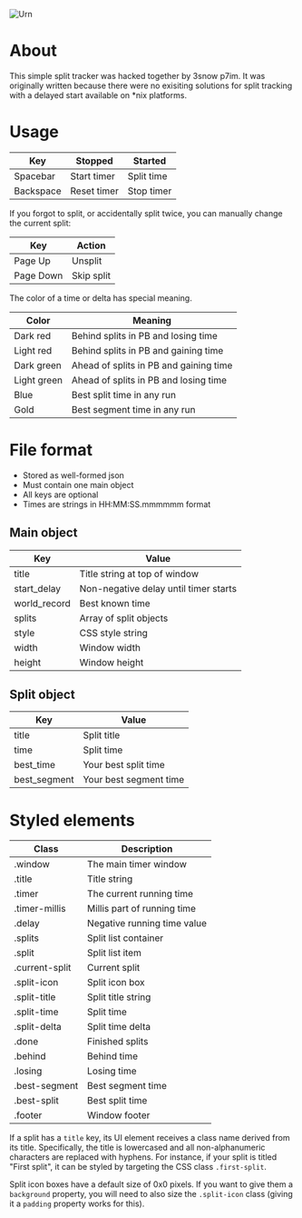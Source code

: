 ![Urn](http://i.imgur.com/9rTgllV.png)

# About

This simple split tracker was hacked together by 3snow p7im.
It was originally written because there were no exisiting
solutions for split tracking with a delayed start available
on *nix platforms.

# Usage

| Key       | Stopped     | Started    |
|-----------|-------------|------------|
| Spacebar  | Start timer | Split time |
| Backspace | Reset timer | Stop timer |

If you forgot to split, or accidentally split twice, you can
manually change the current split:

| Key       | Action      |
|-----------|-------------|
| Page Up   | Unsplit     |
| Page Down | Skip split  |

The color of a time or delta has special meaning.

| Color       | Meaning                                |
|-------------|----------------------------------------|
| Dark red    | Behind splits in PB and losing time    |
| Light red   | Behind splits in PB and gaining time   |
| Dark green  | Ahead of splits in PB and gaining time |
| Light green | Ahead of splits in PB and losing time  |
| Blue        | Best split time in any run             |
| Gold        | Best segment time in any run           |

# File format

* Stored as well-formed json
* Must contain one main object
* All keys are optional
* Times are strings in HH:MM:SS.mmmmmm format

## Main object

| Key          | Value                                 |
|--------------|---------------------------------------|
| title        | Title string at top of window         |
| start_delay  | Non-negative delay until timer starts |
| world_record | Best known time                       |
| splits       | Array of split objects                |
| style        | CSS style string                      |
| width        | Window width                          |
| height       | Window height                         |

## Split object

| Key          | Value                  |
|--------------|------------------------|
| title        | Split title            |
| time         | Split time             |
| best_time    | Your best split time   |
| best_segment | Your best segment time |

# Styled elements

| Class          | Description                 |
|----------------|-----------------------------|
| .window        | The main timer window       |
| .title         | Title string                |
| .timer         | The current running time    |
| .timer-millis  | Millis part of running time |
| .delay         | Negative running time value |
| .splits        | Split list container        |
| .split         | Split list item             |
| .current-split | Current split               |
| .split-icon    | Split icon box              |
| .split-title   | Split title string          |
| .split-time    | Split time                  |
| .split-delta   | Split time delta            |
| .done          | Finished splits             |
| .behind        | Behind time                 |
| .losing        | Losing time                 |
| .best-segment  | Best segment time           |
| .best-split    | Best split time             |
| .footer        | Window footer               |

If a split has a ```title``` key, its UI element receives a class
name derived from its title. Specifically, the title is lowercased
and all non-alphanumeric characters are replaced with hyphens. For
instance, if your split is titled "First split", it can be styled
by targeting the CSS class ```.first-split```.

Split icon boxes have a default size of 0x0 pixels. If you want
to give them a ```background``` property, you will need to also
size the ```.split-icon``` class (giving it a ```padding```
property works for this).
